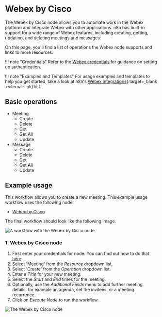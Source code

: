 # Webex by Cisco

The Webex by Cisco node allows you to automate work in the Webex platform and integrate Webex with other applications. n8n has built-in support for a wide range of Webex features, including creating, getting, updating, and deleting meetings and messages.

On this page, you'll find a list of operations the Webex node supports and links to more resources.

!!! note "Credentials"
  Refer to the [Webex credentials](https://docs.n8n.io/integrations/builtin/credentials/ciscowebex/) for guidance on setting up authentication. 

!!! note "Examples and Templates"
  For usage examples and templates to help you get started, take a look at n8n's [Webex integrations](https://n8n.io/integrations/webex-by-cisco/){:target=_blank .external-link} list.

## Basic operations

* Meeting
    * Create
    * Delete
    * Get
    * Get All
    * Update
* Message
    * Create
    * Delete
    * Get
    * Get All
    * Update

## Example usage

This workflow allows you to create a new meeting. This example usage workflow uses the following node:

- [Webex by Cisco]()

The final workflow should look like the following image.

![A workflow with the Webex by Cisco node](/_images/integrations/builtin/app-nodes/ciscowebex/workflow.png)

### 1. Webex by Cisco node

1. First enter your credentials for node. You can find out how to do that [here](/integrations/builtin/credentials/ciscowebex/).
2. Select 'Meeting' from the *Resource* dropdown list.
3. Select 'Create' from the *Operation* dropdown list.
4. Enter a *Title* for your new meeting.
5. Select the *Start* and *End* times for the meeting.
6. Optionally, use the *Additional Fields* menu to add further meeting details, for example an agenda, set the invitees, or a meeting recurrence.
7. Click on *Execute Node* to run the workflow.

![The Webex by Cisco node](/_images/integrations/builtin/app-nodes/ciscowebex/webex_node.png)

